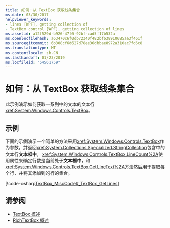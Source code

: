 ```yaml
---
title: 如何：从 TextBox 获取线条集合
ms.date: 03/30/2017
helpviewer_keywords:
- lines [WPF], getting collection of
- TextBox control [WPF], getting collection of lines
ms.assetid: a12f529d-b926-47f6-92bf-cad5f17b532a
ms.openlocfilehash: a63470c6f0db72340f482bf638910685aa3f461f
ms.sourcegitcommit: 6b308cf6d627d78ee36dbbae8972a310ac7fd6c8
ms.translationtype: MT
ms.contentlocale: zh-CN
ms.lasthandoff: 01/23/2019
ms.locfileid: "54561759"
---
```

# <a name="how-to-get-a-collection-of-lines-from-a-textbox"></a>如何：从 TextBox 获取线条集合
此示例演示如何获取一系列中的文本的文本行<xref:System.Windows.Controls.TextBox>。  
  
## <a name="example"></a>示例  
 下面的示例演示一个简单的方法采用<xref:System.Windows.Controls.TextBox>作为参数，并返回<xref:System.Collections.Specialized.StringCollection>包含中的文本行**文本框中**。  <xref:System.Windows.Controls.TextBox.LineCount%2A>使用属性来确定行数是当前处于**文本框中**，和<xref:System.Windows.Controls.TextBox.GetLineText%2A>方法然后用于提取每个行，并将其添加到的行的集合。  
  
 [!code-csharp[TextBox_MiscCode#_TextBox_GetLines](../../../../samples/snippets/csharp/VS_Snippets_Wpf/TextBox_MiscCode/CSharp/Window1.xaml.cs#_textbox_getlines)]  
  
## <a name="see-also"></a>请参阅
- [TextBox 概述](../../../../docs/framework/wpf/controls/textbox-overview.md)
- [RichTextBox 概述](../../../../docs/framework/wpf/controls/richtextbox-overview.md)
